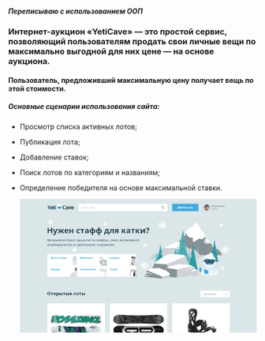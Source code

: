 ##### Переписываю с использованием ООП
### Интернет-аукцион «YetiCave» — это простой сервис, позволяющий пользователям продать свои личные вещи по максимально выгодной для них цене — на основе аукциона.

#### Пользователь, предложивший максимальную цену получает вещь по этой стоимости.

##### Основные сценарии использования сайта:

* Просмотр списка активных лотов;
* Публикация лота;
* Добавление ставок;
* Поиск лотов по категориям и названиям;
* Определение победителя на основе максимальной ставки.

  <img width = "636" src="https://github.com/shilovAnton/Yeticave2/blob/master/img/yeticavee.jpg" alt=""/>
